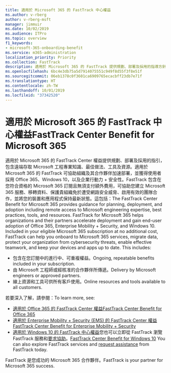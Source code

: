 ```yaml
---
title: 適用於 Microsoft 365 的 FastTrack 中心權益
ms.author: v-rberg
author: v-rberg-msft
manager: jimmuir
ms.date: 10/02/2019
ms.audience: ITPro
ms.topic: overview
f1_keywords:
- microsoft-365-onboarding-benefit
ms.service: m365-administration
localization_priority: Priority
ms.collection: FastTrack
description: 適用於 Microsoft 365 的 FastTrack 提供規劃、部署及採用的指導方針，包含遠端存取 Microsoft 工程專業知識、最佳做法、工具及資源。適用於 Microsoft 365 的 FastTrack 可協助組織及其合作夥伴加速部署，並獲得使用者採用 Office 365、Windows 10，以及企業行動力 + 安全性。
ms.openlocfilehash: 6bc4e3db75a5d7914075551c949f8d55f3f8e51f
ms.sourcegitcommit: 06eb1378c0f3601ca6909765ecacbff23db7e71f
ms.translationtype: HT
ms.contentlocale: zh-TW
ms.lasthandoff: 10/01/2019
ms.locfileid: "37342520"
---
```

# <a name="fasttrack-center-benefit-for-microsoft-365"></a><span data-ttu-id="ef922-104">適用於 Microsoft 365 的 FastTrack 中心權益</span><span class="sxs-lookup"><span data-stu-id="ef922-104">FastTrack Center Benefit for Microsoft 365</span></span>

<span data-ttu-id="ef922-p102">適用於 Microsoft 365 的 FastTrack Center 權益提供規劃、部署及採用的指引，包含遠端存取 Microsoft 工程專業知識、最佳做法、工具及資源。適用於 Microsoft 365 的 FastTrack 可協助組織及其合作夥伴加速部署，並獲得使用者採用 Office 365、Windows 10，以及企業行動力 + 安全性。FastTrack 包含在您符合資格的 Microsoft 365 訂閱且無須支付額外費用，可協助您建立 Microsoft 365 服務、移轉資料、保護貴組織免於遭受網路安全威脅、啟用有效的團隊合作，並將您的裝置和應用程式保持最新狀態。這包括：</span><span class="sxs-lookup"><span data-stu-id="ef922-p102">The FastTrack Center Benefit for Microsoft 365 provides guidance for planning, deployment, and adoption including remote access to Microsoft engineering expertise, best practices, tools, and resources. FastTrack for Microsoft 365 helps organizations and their partners accelerate deployment and gain end-user adoption of Office 365, Enterprise Mobility + Security, and Windows 10. Included in your eligible Microsoft 365 subscription at no additional cost, FastTrack can help you onboard to Microsoft 365 services, migrate data, protect your organization from cybersecurity threats, enable effective teamwork, and keep your devices and apps up to date. This includes:</span></span>

- <span data-ttu-id="ef922-109">包含在您訂閱中的進行中、可重複權益。</span><span class="sxs-lookup"><span data-stu-id="ef922-109">Ongoing, repeatable benefits included in your subscription.</span></span>
- <span data-ttu-id="ef922-110">由 Microsoft 工程師或經核准的合作夥伴所傳遞。</span><span class="sxs-lookup"><span data-stu-id="ef922-110">Delivery by Microsoft engineers or approved partners.</span></span>
- <span data-ttu-id="ef922-111">線上資源和工具可供所有客戶使用。</span><span class="sxs-lookup"><span data-stu-id="ef922-111">Online resources and tools available to all customers.</span></span>
  
<span data-ttu-id="ef922-112">若要深入了解，請參閱：</span><span class="sxs-lookup"><span data-stu-id="ef922-112">To learn more, see:</span></span>

- [<span data-ttu-id="ef922-113">適用於 Office 365 的 FastTrack Center 權益</span><span class="sxs-lookup"><span data-stu-id="ef922-113">FastTrack Center Benefit for Office 365</span></span>](O365-fasttrack-benefit-for-office-365.md) 
- [<span data-ttu-id="ef922-114">適用於 Enterprise Mobility + Security (EMS) 的 FastTrack Center 權益</span><span class="sxs-lookup"><span data-stu-id="ef922-114">FastTrack Center Benefit for Enterprise Mobility + Security</span></span>](EMS-fasttrack-benefit-for-EMS.md)
- <span data-ttu-id="ef922-115">[適用於 Windows 10 的 FastTrack 中心權益](Win-10-fasttrack-benefit-for-Windows-10.md)您也可以立即從 FastTrack 瀏覽 FastTrack 服務和[要求協助](https://go.microsoft.com/fwlink/p/?LinkId=2003903)。</span><span class="sxs-lookup"><span data-stu-id="ef922-115">[FastTrack Center Benefit for Windows 10](Win-10-fasttrack-benefit-for-Windows-10.md) You can also explore FastTrack services and [request assistance](https://go.microsoft.com/fwlink/p/?LinkId=2003903) from FastTrack today.</span></span>

<span data-ttu-id="ef922-116">FastTrack 是您成功的 Microsoft 365 合作夥伴。</span><span class="sxs-lookup"><span data-stu-id="ef922-116">FastTrack is your partner for Microsoft 365 success.</span></span>
  
  

 